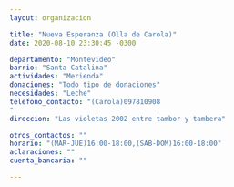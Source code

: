 ```yaml
---
layout: organizacion

title: "Nueva Esperanza (Olla de Carola)"
date: 2020-08-10 23:30:45 -0300

departamento: "Montevideo"
barrio: "Santa Catalina"
actividades: "Merienda"
donaciones: "Todo tipo de donaciones"
necesidades: "Leche"
telefono_contacto: "(Carola)097810908
"
direccion: "Las violetas 2002 entre tambor y tambera"

otros_contactos: ""
horario: "(MAR-JUE)16:00-18:00,(SAB-DOM)16:00-18:00"
aclaraciones: ""
cuenta_bancaria: ""

---
```

